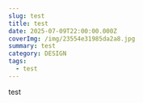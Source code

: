 ```yaml
---
slug: test
title: test
date: 2025-07-09T22:00:00.000Z
coverImg: /img/23554e31985da2a8.jpg
summary: test
category: DESIGN
tags:
  - test
---
```


test
